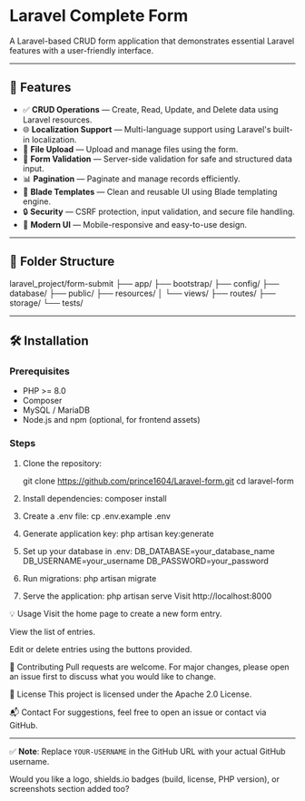 # Laravel Complete Form

A Laravel-based CRUD form application that demonstrates essential Laravel features with a user-friendly interface.

---

## 🚀 Features

- ✅ **CRUD Operations** — Create, Read, Update, and Delete data using Laravel resources.
- 🌐 **Localization Support** — Multi-language support using Laravel's built-in localization.
- 📁 **File Upload** — Upload and manage files using the form.
- 📄 **Form Validation** — Server-side validation for safe and structured data input.
- 📊 **Pagination** — Paginate and manage records efficiently.
- 🎨 **Blade Templates** — Clean and reusable UI using Blade templating engine.
- 🔒 **Security** — CSRF protection, input validation, and secure file handling.
- 🔧 **Modern UI** — Mobile-responsive and easy-to-use design.

---

## 📁 Folder Structure
laravel_project/form-submit
├── app/
├── bootstrap/
├── config/
├── database/
├── public/
├── resources/
│ └── views/
├── routes/
├── storage/
└── tests/


---

## 🛠️ Installation

### Prerequisites

- PHP >= 8.0
- Composer
- MySQL / MariaDB
- Node.js and npm (optional, for frontend assets)

### Steps

1. Clone the repository:

   git clone https://github.com/prince1604/Laravel-form.git
   cd laravel-form

3. Install dependencies:
   composer install

4. Create a .env file:
   cp .env.example .env

5. Generate application key:
   php artisan key:generate

6. Set up your database in .env:
   DB_DATABASE=your_database_name
   DB_USERNAME=your_username
   DB_PASSWORD=your_password

7. Run migrations:
   php artisan migrate

8. Serve the application:
   php artisan serve
Visit http://localhost:8000



💡 Usage
Visit the home page to create a new form entry.

View the list of entries.

Edit or delete entries using the buttons provided.


🤝 Contributing
Pull requests are welcome. For major changes, please open an issue first to discuss what you would like to change.

📄 License
This project is licensed under the Apache 2.0 License.

📬 Contact
For suggestions, feel free to open an issue or contact via GitHub.



---

✅ **Note**: Replace `YOUR-USERNAME` in the GitHub URL with your actual GitHub username.

Would you like a logo, shields.io badges (build, license, PHP version), or screenshots section added too?








